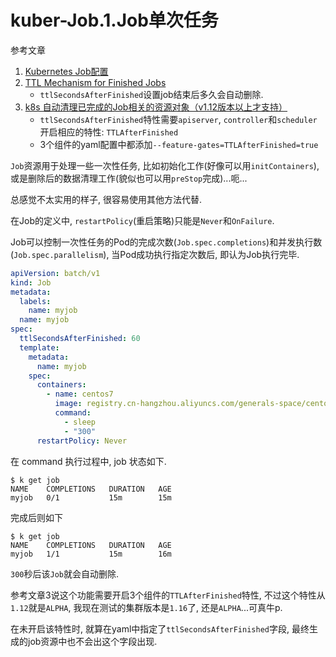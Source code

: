 # kuber-Job.1.Job单次任务

参考文章

1. [Kubernetes Job配置](https://www.cnblogs.com/breezey/p/6582754.html)
2. [TTL Mechanism for Finished Jobs](https://kubernetes.io/docs/concepts/workloads/controllers/jobs-run-to-completion/#ttl-mechanism-for-finished-jobs)
    - `ttlSecondsAfterFinished`设置job结束后多久会自动删除.
3. [k8s 自动清理已完成的Job相关的资源对象（v1.12版本以上才支持）](https://blog.csdn.net/H12590400327/article/details/88647429)
    - `ttlSecondsAfterFinished`特性需要`apiserver`, `controller`和`scheduler`开启相应的特性: `TTLAfterFinished`
    - 3个组件的yaml配置中都添加`--feature-gates=TTLAfterFinished=true`

`Job`资源用于处理一些一次性任务, 比如初始化工作(好像可以用`initContainers`), 或是删除后的数据清理工作(貌似也可以用`preStop`完成)...呃...

总感觉不太实用的样子, 很容易使用其他方法代替.

在Job的定义中, `restartPolicy`(重启策略)只能是`Never`和`OnFailure`. 

Job可以控制一次性任务的Pod的完成次数(`Job.spec.completions`)和并发执行数(`Job.spec.parallelism`), 当Pod成功执行指定次数后, 即认为Job执行完毕. 

```yaml
apiVersion: batch/v1
kind: Job
metadata:
  labels:
    name: myjob
  name: myjob
spec:
  ttlSecondsAfterFinished: 60
  template:
    metadata:
      name: myjob
    spec:
      containers:
        - name: centos7
          image: registry.cn-hangzhou.aliyuncs.com/generals-space/centos:7
          command:
            - sleep
            - "300"
      restartPolicy: Never
```

在 command 执行过程中, job 状态如下.

```console
$ k get job
NAME    COMPLETIONS   DURATION   AGE
myjob   0/1           15m        15m
```

完成后则如下

```console
$ k get job
NAME    COMPLETIONS   DURATION   AGE
myjob   1/1           15m        16m
```

`300`秒后该`Job`就会自动删除.

参考文章3说这个功能需要开启3个组件的`TTLAfterFinished`特性, 不过这个特性从`1.12`就是`ALPHA`, 我现在测试的集群版本是`1.16`了, 还是`ALPHA`...可真牛p.

在未开启该特性时, 就算在yaml中指定了`ttlSecondsAfterFinished`字段, 最终生成的job资源中也不会出这个字段出现.
